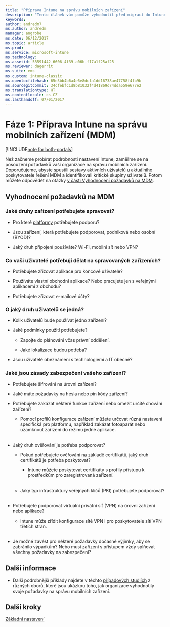 ```yaml
---
title: "Příprava Intune na správu mobilních zařízení"
description: "Tento článek vám pomůže vyhodnotit před migrací do Intune technické požadavky vaší firmy."
keywords: 
author: andredm7
ms.author: andredm
manager: angrobe
ms.date: 06/12/2017
ms.topic: article
ms.prod: 
ms.service: microsoft-intune
ms.technology: 
ms.assetid: 58591442-6606-4f39-a06b-f17a1f25af25
ms.reviewer: dagerrit
ms.suite: ems
ms.custom: intune-classic
ms.openlocfilehash: 65e3bb4b6a4e6e8dcfa1dd16738ae47758f4fb9b
ms.sourcegitcommit: 34cfebfc1d8b81032f4d41869d74dda559e677e2
ms.translationtype: HT
ms.contentlocale: cs-CZ
ms.lasthandoff: 07/01/2017
---
```

# <a name="phase-1-prepare-intune-for-mobile-device-management-mdm"></a>Fáze 1: Příprava Intune na správu mobilních zařízení (MDM)

[!INCLUDE[note for both-portals](./includes/note-for-both-portals.md)]

Než začneme probírat podrobnosti nastavení Intune, zaměřme se na posouzení požadavků vaší organizace na správu mobilních zařízení. Doporučujeme, abyste spustili sestavy aktivních uživatelů u aktuálního poskytovatele řešení MDM a identifikovali kritické skupiny uživatelů. Potom můžete odpovědět na otázky [v části Vyhodnocení požadavků na MDM](migration-guide-prepare.md#assess-mdm-requirements).

## <a name="assess-mdm-requirements"></a>Vyhodnocení požadavků na MDM

### <a name="what-kinds-of-devices-do-you-need-to-manage"></a>Jaké druhy zařízení potřebujete spravovat?

-   Pro které [platformy](/intune-classic/get-started/supported-mobile-devices-and-computers) potřebujete podporu?

-   Jsou zařízení, která potřebujete podporovat, podniková nebo osobní (BYOD)?

-   Jaký druh připojení používáte? Wi-Fi, mobilní síť nebo VPN?

### <a name="what-do-your-users-need-to-do-on-managed-devices"></a>Co vaši uživatelé potřebují dělat na spravovaných zařízeních?

-   Potřebujete zřizovat aplikace pro koncové uživatele?

-   Používáte vlastní obchodní aplikace? Nebo pracujete jen s veřejnými aplikacemi z obchodu?

-   Potřebujete zřizovat e-mailové účty?

### <a name="what-kinds-of-users"></a>O jaký druh uživatelů se jedná?

-   Kolik uživatelů bude používat jedno zařízení?

-   Jaké podmínky použití potřebujete?

    -   Zapojte do plánování včas právní oddělení.

    -   Jaké lokalizace budou potřeba?

-   Jsou uživatelé obeznámeni s technologiemi a IT obecně?

### <a name="what-is-your-device-security-policy"></a>Jaké jsou zásady zabezpečení vašeho zařízení?

-   Potřebujete šifrování na úrovni zařízení?

-   Jaké máte požadavky na hesla nebo pin kódy zařízení?

-   Potřebujete zakázat některé funkce zařízení nebo omezit určité chování zařízení?

    -   Pomocí profilů konfigurace zařízení můžete určovat různá nastavení specifická pro platformu, například zakázat fotoaparát nebo uzamknout zařízení do režimu jedné aplikace.
<br></br>
-   Jaký druh ověřování je potřeba podporovat?

    -   Pokud potřebujete ověřování na základě certifikátů, jaký druh certifikátů je potřeba poskytovat?

        -   Intune můžete poskytovat certifikáty s profily přístupu k prostředkům pro zaregistrovaná zařízení.
<br></br>
    -   Jaký typ infrastruktury veřejných klíčů (PKI) potřebujete podporovat?
<br></br>
-   Potřebujete podporovat virtuální privátní síť (VPN) na úrovni zařízení nebo aplikace?

    -   Intune může zřídit konfigurace sítě VPN i pro poskytovatele sítí VPN třetích stran.
<br></br>
-   Je možné zavést pro některé požadavky dočasné výjimky, aby se zabránilo výpadkům? Nebo musí zařízení s přístupem vždy splňovat všechny požadavky na zabezpečení?

## <a name="additional-information"></a>Další informace

-   Další podrobnější příklady najdete v těchto [případových studiích](https://customers.microsoft.com/story/mwh-global-now-part-of-stantec-secures-mobile-devices-with-intune) z různých oborů, které jsou ukázkou toho, jak organizace vyhodnotily svoje požadavky na správu mobilních zařízení.

## <a name="next-steps"></a>Další kroky

[Základní nastavení](migration-guide-setup.md)
